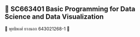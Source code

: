 ## :space_invader: SC663401 Basic Programming for Data Science and Data Visualization  </br>
:bust_in_silhouette: พุทธิพงศ์ ยางนอก 643021268-1 :thinking: </br>

